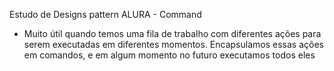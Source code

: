 Estudo de Designs pattern ALURA - Command

- Muito útil quando temos uma fila de trabalho com diferentes ações para serem executadas em diferentes momentos. Encapsulamos essas ações em comandos, e em algum momento no futuro executamos todos eles